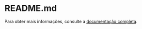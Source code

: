 # README.md

Para obter mais informações, consulte a [documentação completa](docs/build/html/index.html).
